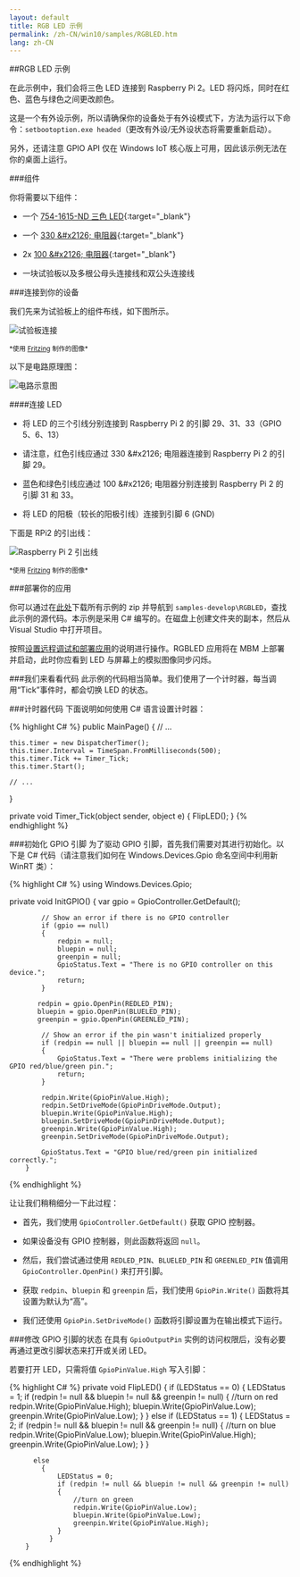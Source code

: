 ```yaml
---
layout: default
title: RGB LED 示例
permalink: /zh-CN/win10/samples/RGBLED.htm
lang: zh-CN
---
```


##RGB LED 示例

在此示例中，我们会将三色 LED 连接到 Raspberry Pi 2。LED 将闪烁，同时在红色、蓝色与绿色之间更改颜色。

这是一个有外设示例，所以请确保你的设备处于有外设模式下，方法为运行以下命令：`setbootoption.exe headed`（更改有外设/无外设状态将需要重新启动）。

另外，还请注意 GPIO API 仅在 Windows IoT 核心版上可用，因此该示例无法在你的桌面上运行。


###组件

你将需要以下组件：

* 一个 [754-1615-ND 三色 LED](http://www.digikey.com/product-detail/en/WP154A4SUREQBFZGC/754-1615-ND/3084119){:target="_blank"}

* 一个 [330 &\#x2126; 电阻器](http://www.digikey.com/product-detail/en/CFR-25JB-52-330R/330QBK-ND/1636){:target="_blank"}

* 2x [100 &\#x2126; 电阻器](http://www.digikey.com/product-detail/en/CFR-25JB-52-100R/100QBK-ND/246){:target="_blank"}

* 一块试验板以及多根公母头连接线和双公头连接线

###连接到你的设备

我们先来为试验板上的组件布线，如下图所示。

![试验板连接]({{site.baseurl}}/Resources/images/RGBLED/RGBLED_bb.png)

<sub>\*使用 [Fritzing](http://fritzing.org/) 制作的图像\*</sub>

以下是电路原理图：

![电路示意图]({{site.baseurl}}/Resources/images/RGBLED/RGBLED-schematic_schem.png)

####连接 LED

* 将 LED 的三个引线分别连接到 Raspberry Pi 2 的引脚 29、31、33（GPIO 5、6、13）

* 请注意，红色引线应通过 330 &\#x2126; 电阻器连接到 Raspberry Pi 2 的引脚 29。

* 蓝色和绿色引线应通过 100 &\#x2126; 电阻器分别连接到 Raspberry Pi 2 的引脚 31 和 33。

* 将 LED 的阳极（较长的阳极引线）连接到引脚 6 \(GND\)

下面是 RPi2 的引出线：

![Raspberry Pi 2 引出线]({{site.baseurl}}/Resources/images/PinMappings/RP2_Pinout.png)

<sub>\*使用 [Fritzing](http://fritzing.org/) 制作的图像\*</sub>

###部署你的应用

你可以通过在[此处](https://github.com/ms-iot/samples/archive/develop.zip)下载所有示例的 zip 并导航到 `samples-develop\RGBLED`，查找此示例的源代码。本示例是采用 C\# 编写的。在磁盘上创建文件夹的副本，然后从 Visual Studio 中打开项目。

按照[设置远程调试和部署应用]({{site.baseurl}}/{{page.lang}}/win10/AppDeployment.htm#csharp)的说明进行操作。RGBLED 应用将在 MBM 上部署并启动，此时你应看到 LED 与屏幕上的模拟图像同步闪烁。

###我们来看看代码
此示例的代码相当简单。我们使用了一个计时器，每当调用“Tick”事件时，都会切换 LED 的状态。

###计时器代码
下面说明如何使用 C\# 语言设置计时器：

{% highlight C# %}
public MainPage()
{
    // ...

    this.timer = new DispatcherTimer();
    this.timer.Interval = TimeSpan.FromMilliseconds(500);
    this.timer.Tick += Timer_Tick;
    this.timer.Start();

    // ...
}

private void Timer_Tick(object sender, object e)
{
    FlipLED();
}
{% endhighlight %}

###初始化 GPIO 引脚
为了驱动 GPIO 引脚，首先我们需要对其进行初始化。以下是 C\# 代码（请注意我们如何在 Windows.Devices.Gpio 命名空间中利用新 WinRT 类）：

{% highlight C# %}
using Windows.Devices.Gpio;

private void InitGPIO()
        {
            var gpio = GpioController.GetDefault();

            // Show an error if there is no GPIO controller
            if (gpio == null)
            {
                redpin = null;
                bluepin = null;
                greenpin = null;
                GpioStatus.Text = "There is no GPIO controller on this device.";
                return;
            }

           redpin = gpio.OpenPin(REDLED_PIN);
           bluepin = gpio.OpenPin(BLUELED_PIN);
           greenpin = gpio.OpenPin(GREENLED_PIN);

            // Show an error if the pin wasn't initialized properly
            if (redpin == null || bluepin == null || greenpin == null)
            {
                GpioStatus.Text = "There were problems initializing the GPIO red/blue/green pin.";
                return;
            }

            redpin.Write(GpioPinValue.High);
            redpin.SetDriveMode(GpioPinDriveMode.Output);
            bluepin.Write(GpioPinValue.High);
            bluepin.SetDriveMode(GpioPinDriveMode.Output);
            greenpin.Write(GpioPinValue.High);
            greenpin.SetDriveMode(GpioPinDriveMode.Output);

            GpioStatus.Text = "GPIO blue/red/green pin initialized correctly.";
        }
{% endhighlight %}

让让我们稍稍细分一下此过程：

* 首先，我们使用 `GpioController.GetDefault()` 获取 GPIO 控制器。

* 如果设备没有 GPIO 控制器，则此函数将返回 `null`。

* 然后，我们尝试通过使用 `REDLED_PIN`、`BLUELED_PIN` 和 `GREENLED_PIN` 值调用 `GpioController.OpenPin()` 来打开引脚。

* 获取 `redpin`、`bluepin` 和 `greenpin` 后，我们使用 `GpioPin.Write()` 函数将其设置为默认为“高”。

* 我们还使用 `GpioPin.SetDriveMode()` 函数将引脚设置为在输出模式下运行。


###修改 GPIO 引脚的状态
在具有 `GpioOutputPin` 实例的访问权限后，没有必要再通过更改引脚状态来打开或关闭 LED。

若要打开 LED，只需将值 `GpioPinValue.High` 写入引脚：


{% highlight C# %}
private void FlipLED()
        {
            if (LEDStatus == 0)
            {
               LEDStatus = 1;
                if (redpin != null && bluepin != null && greenpin != null)
                {
                    //turn on red
                    redpin.Write(GpioPinValue.High);
                    bluepin.Write(GpioPinValue.Low);
                    greenpin.Write(GpioPinValue.Low);
                }
            }
            else if (LEDStatus == 1)
            {
                LEDStatus = 2;
                if (redpin != null && bluepin != null && greenpin != null)
                {
                    //turn on blue
                    redpin.Write(GpioPinValue.Low);
                    bluepin.Write(GpioPinValue.High);
                    greenpin.Write(GpioPinValue.Low);
                }
            }

          else
            {
                LEDStatus = 0;
                if (redpin != null && bluepin != null && greenpin != null)
                {
                    //turn on green
                    redpin.Write(GpioPinValue.Low);
                    bluepin.Write(GpioPinValue.Low);
                    greenpin.Write(GpioPinValue.High);
                }
              }
        }
{% endhighlight %}
